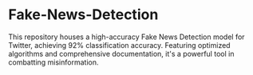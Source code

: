 # Fake-News-Detection
This repository houses a high-accuracy Fake News Detection model for Twitter, achieving 92% classification accuracy. Featuring optimized algorithms and comprehensive documentation, it's a powerful tool in combatting misinformation.

